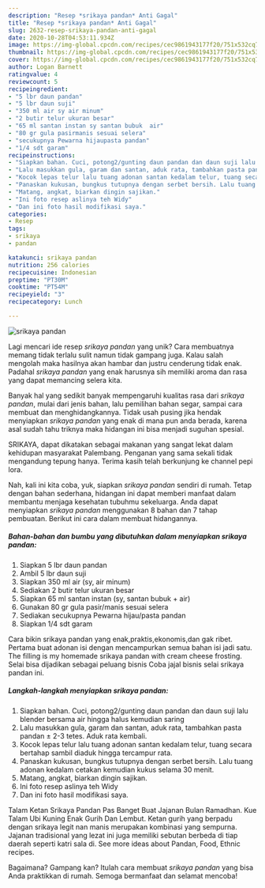 ```yaml
---
description: "Resep *srikaya pandan* Anti Gagal"
title: "Resep *srikaya pandan* Anti Gagal"
slug: 2632-resep-srikaya-pandan-anti-gagal
date: 2020-10-28T04:53:11.934Z
image: https://img-global.cpcdn.com/recipes/cec9861943177f20/751x532cq70/srikaya-pandan-foto-resep-utama.jpg
thumbnail: https://img-global.cpcdn.com/recipes/cec9861943177f20/751x532cq70/srikaya-pandan-foto-resep-utama.jpg
cover: https://img-global.cpcdn.com/recipes/cec9861943177f20/751x532cq70/srikaya-pandan-foto-resep-utama.jpg
author: Logan Barnett
ratingvalue: 4
reviewcount: 5
recipeingredient:
- "5 lbr daun pandan"
- "5 lbr daun suji"
- "350 ml air sy air minum"
- "2 butir telur ukuran besar"
- "65 ml santan instan sy santan bubuk  air"
- "80 gr gula pasirmanis sesuai selera"
- "secukupnya Pewarna hijaupasta pandan"
- "1/4 sdt garam"
recipeinstructions:
- "Siapkan bahan. Cuci, potong2/gunting daun pandan dan daun suji lalu blender bersama air hingga halus kemudian saring"
- "Lalu masukkan gula, garam dan santan, aduk rata, tambahkan pasta pandan ± 2-3 tetes. Aduk rata kembali."
- "Kocok lepas telur lalu tuang adonan santan kedalam telur, tuang secara bertahap sambil diaduk hingga tercampur rata."
- "Panaskan kukusan, bungkus tutupnya dengan serbet bersih. Lalu tuang adonan kedalam cetakan kemudian kukus selama 30 menit."
- "Matang, angkat, biarkan dingin sajikan."
- "Ini foto resep aslinya teh Widy"
- "Dan ini foto hasil modifikasi saya."
categories:
- Resep
tags:
- srikaya
- pandan

katakunci: srikaya pandan 
nutrition: 256 calories
recipecuisine: Indonesian
preptime: "PT30M"
cooktime: "PT54M"
recipeyield: "3"
recipecategory: Lunch

---
```



![*srikaya pandan*](https://img-global.cpcdn.com/recipes/cec9861943177f20/751x532cq70/srikaya-pandan-foto-resep-utama.jpg)

Lagi mencari ide resep *srikaya pandan* yang unik? Cara membuatnya memang tidak terlalu sulit namun tidak gampang juga. Kalau salah mengolah maka hasilnya akan hambar dan justru cenderung tidak enak. Padahal *srikaya pandan* yang enak harusnya sih memiliki aroma dan rasa yang dapat memancing selera kita.

Banyak hal yang sedikit banyak mempengaruhi kualitas rasa dari *srikaya pandan*, mulai dari jenis bahan, lalu pemilihan bahan segar, sampai cara membuat dan menghidangkannya. Tidak usah pusing jika hendak menyiapkan *srikaya pandan* yang enak di mana pun anda berada, karena asal sudah tahu triknya maka hidangan ini bisa menjadi suguhan spesial.

SRIKAYA, dapat dikatakan sebagai makanan yang sangat lekat dalam kehidupan masyarakat Palembang. Penganan yang sama sekali tidak mengandung tepung hanya. Terima kasih telah berkunjung ke channel pepi lora.


Nah, kali ini kita coba, yuk, siapkan *srikaya pandan* sendiri di rumah. Tetap dengan bahan sederhana, hidangan ini dapat memberi manfaat dalam membantu menjaga kesehatan tubuhmu sekeluarga. Anda dapat menyiapkan *srikaya pandan* menggunakan 8 bahan dan 7 tahap pembuatan. Berikut ini cara dalam membuat hidangannya.

<!--inarticleads1-->

##### Bahan-bahan dan bumbu yang dibutuhkan dalam menyiapkan *srikaya pandan*:

1. Siapkan 5 lbr daun pandan
1. Ambil 5 lbr daun suji
1. Siapkan 350 ml air (sy, air minum)
1. Sediakan 2 butir telur ukuran besar
1. Siapkan 65 ml santan instan (sy, santan bubuk + air)
1. Gunakan 80 gr gula pasir/manis sesuai selera
1. Sediakan secukupnya Pewarna hijau/pasta pandan
1. Siapkan 1/4 sdt garam


Cara bikin srikaya pandan yang enak,praktis,ekonomis,dan gak ribet. Pertama buat adonan isi dengan mencampurkan semua bahan isi jadi satu. The filling is my homemade srikaya pandan with cream cheese frosting. Selai bisa dijadikan sebagai peluang bisnis Coba jajal bisnis selai srikaya pandan ini. 

<!--inarticleads2-->

##### Langkah-langkah menyiapkan *srikaya pandan*:

1. Siapkan bahan. Cuci, potong2/gunting daun pandan dan daun suji lalu blender bersama air hingga halus kemudian saring
1. Lalu masukkan gula, garam dan santan, aduk rata, tambahkan pasta pandan ± 2-3 tetes. Aduk rata kembali.
1. Kocok lepas telur lalu tuang adonan santan kedalam telur, tuang secara bertahap sambil diaduk hingga tercampur rata.
1. Panaskan kukusan, bungkus tutupnya dengan serbet bersih. Lalu tuang adonan kedalam cetakan kemudian kukus selama 30 menit.
1. Matang, angkat, biarkan dingin sajikan.
1. Ini foto resep aslinya teh Widy
1. Dan ini foto hasil modifikasi saya.


Talam Ketan Srikaya Pandan Pas Banget Buat Jajanan Bulan Ramadhan. Kue Talam Ubi Kuning Enak Gurih Dan Lembut. Ketan gurih yang berpadu dengan srikaya legit nan manis merupakan kombinasi yang sempurna. Jajanan tradisional yang lezat ini juga memiliki sebutan berbeda di tiap daerah seperti katri sala di. See more ideas about Pandan, Food, Ethnic recipes. 

Bagaimana? Gampang kan? Itulah cara membuat *srikaya pandan* yang bisa Anda praktikkan di rumah. Semoga bermanfaat dan selamat mencoba!
